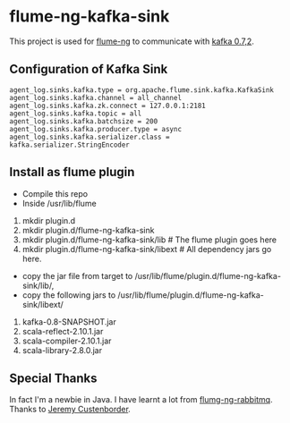 flume-ng-kafka-sink
================

This project is used for [flume-ng](https://github.com/apache/flume) to communicate with [kafka 0.7,2](http://kafka.apache.org/07/quickstart.html).

Configuration of Kafka Sink
----------

    agent_log.sinks.kafka.type = org.apache.flume.sink.kafka.KafkaSink
    agent_log.sinks.kafka.channel = all_channel
    agent_log.sinks.kafka.zk.connect = 127.0.0.1:2181
    agent_log.sinks.kafka.topic = all
    agent_log.sinks.kafka.batchsize = 200
    agent_log.sinks.kafka.producer.type = async
    agent_log.sinks.kafka.serializer.class = kafka.serializer.StringEncoder

Install as flume plugin
------------
* Compile this repo
* Inside /usr/lib/flume
1. mkdir plugin.d
2. mkdir plugin.d/flume-ng-kafka-sink
3. mkdir plugin.d/flume-ng-kafka-sink/lib # The flume plugin goes here
4. mkdir plugin.d/flume-ng-kafka-sink/libext # All dependency jars go here.

* copy the jar file from target to /usr/lib/flume/plugin.d/flume-ng-kafka-sink/lib/,
* copy the following jars to /usr/lib/flume/plugin.d/flume-ng-kafka-sink/libext/
1. kafka-0.8-SNAPSHOT.jar
2. scala-reflect-2.10.1.jar
3. scala-compiler-2.10.1.jar
4. scala-library-2.8.0.jar


Special Thanks
---------

In fact I'm a newbie in Java. I have learnt a lot from [flumg-ng-rabbitmq](https://github.com/jcustenborder/flume-ng-rabbitmq). Thanks to [Jeremy Custenborder](https://github.com/jcustenborder).



